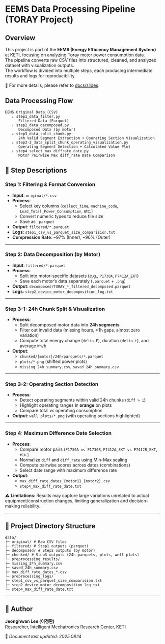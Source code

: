 # EEMS Data Processing Pipeline (TORAY Project)
## Overview
This project is part of the **EEMS (Energy Efficiency Management System)** at KETI, focusing on analyzing Toray motor power consumption data.  
The pipeline converts raw CSV files into structured, cleaned, and analyzed dataset with visualization outputs.  
The workflow is divided into multiple steps, each producing intermediate results and logs for reproducibility. 
  
📑 For more details, please refer to [docs/slides](https://github.com/KETH_jhlee/EEMS/docs/slides).  

## Data Processing Flow
```
EEMS Original Data (CSV)
   ↓ step1_data_filter.py
      Filtered Data (Parquet)
   ↓ step2_data_decomposed.py
      Decomposed Data (by motor)
   ↓ step3_data_split_chunk.py
      24h Valid Segment Extraction + Operating Section Visualization
   ↓ step3-2_data_split_chunk_operating_visualization.py
      Operating Segment Detection + Calculated Value Plot
   ↓ step4_select_max_diffrate_date.py
      Motor Pairwise Max diff_rate Date Comparison
```



## 📝 Step Descriptions

### **Step 1: Filtering & Format Conversion**
- **Input**: `original/*.csv`  
- **Process**:
  - Select key columns (`collect_time`, `machine_code`, `Load_Total_Power_Consumption`, etc.)
  - Convert numeric types to reduce file size
  - Save as `.parquet`
- **Output**: `filtered/*.parquet`  
- **Logs**: `step1_csv_vs_parquet_size_comparision.txt`  
- **Compression Rate**: ~97% (Inner), ~96% (Outer)  

---

### **Step 2: Data Decomposition (by Motor)**
- **Input**: `filtered/*.parquet`  
- **Process**:
  - Split into motor-specific datasets (e.g., `P1730A`, `P7412A_EXT`)
  - Save each motor’s data separately (`.parquet` + `.png`)  
- **Output**: `decomposed/TORAY_*_filtered_decomposed.parquet`  
- **Logs**: `step2_device_motor_decomposition_log.txt`  

---

### **Step 3-1: 24h Chunk Split & Visualization**
- **Process**:
  - Split decomposed motor data into **24h segments**
  - Filter out invalid data (missing hours, >1h gaps, almost zero variation)
  - Compute total energy change (`delta_E`), duration (`delta_t`), and average `Wh/h`
- **Output**:
  - `chunked/{motor}/24h/parquets/*.parquet`
  - `plots/*.png` (shifted power plots)
  - `missing_24h_summary.csv`, `saved_24h_summary.csv`

---

### **Step 3-2: Operating Section Detection**
- **Process**:
  - Detect operating segments within valid 24h chunks (`diff > 1`)
  - Highlight operating ranges in **orange** on plots
  - Compare total vs operating consumption
- **Output**: `well plots/*.png` (with operating sections highlighted)

---

### **Step 4: Maximum Difference Date Selection**
- **Process**:
  - Compare motor pairs (`P1730A vs P1730B`, `P7412A_EXT vs P7412B_EXT`, etc.)
  - Normalize `diff` and `diff_rate` using Min-Max scaling
  - Compute pairwise scores across dates (combinations)
  - Select date range with maximum difference rate
- **Output**:
  - `max_diff_rate_dates_{motor1}_{motor2}.csv`
  - `step4_max_diff_rate_date.txt`
    
⚠️ **Limitations**: Results may capture large variations unrelated to actual equipment/construction changes, limiting generalization and decision-making reliability.

---

## 📂 Project Directory Structure
```
data/
├─ original/ # Raw CSV files
├─ filtered/ # Step1 outputs (parquet)
├─ decomposed/ # Step2 outputs (by motor)
├─ chunked/ # Step3 outputs (24h parquets, plots, well plots)
└─ preprocessing_results/
├─ missing_24h_summary.csv
├─ saved_24h_summary.csv
├─ max_diff_rate_dates_*.csv
└─ preprocessing_logs/
├─ step1_csv_vs_parquet_size_comparision.txt
├─ step2_device_motor_decomposition_log.txt
└─ step4_max_diff_rate_date.txt
```

---

## 👤 Author
**Jeonghwan Lee (이정환)**  
Researcher, Intelligent Mechatronics Research Center, KETI  

📅 *Document last updated: 2025.08.14*


